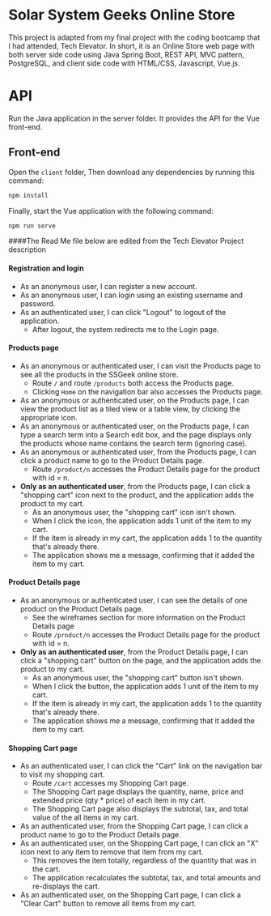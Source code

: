 # Solar System Geeks Online Store

This project is adapted from my final project with the coding bootcamp that I had attended, Tech Elevator. In short, it is an Online Store web page with both server side code using Java Spring Boot, REST API, MVC pattern, PostgreSQL, and client side code with HTML/CSS, Javascript, Vue.js.

# API

Run the Java application in the server folder. It provides the API for the Vue front-end.

## Front-end

Open the `client` folder,
Then download any dependencies by running this command:
​
```bash
npm install
```

Finally, start the Vue application with the following command:
​
```bash
npm run serve
```

####The Read Me file below are edited from the Tech Elevator Project description

#### Registration and login

* As an anonymous user, I can register a new account.
* As an anonymous user, I can login using an existing username and password.
* As an authenticated user, I can click "Logout" to logout of the application.
  * After logout, the system redirects me to the Login page.

#### Products page

* As an anonymous or authenticated user, I can visit the Products page to see all the products in the SSGeek online store.
  * Route `/` and route `/products` both access the Products page.
  * Clicking `Home` on the navigation bar also accesses the Products page.
* As an anonymous or authenticated user, on the Products page, I can view the product list as a tiled view or a table view, by clicking the appropriate icon.
* As an anonymous or authenticated user, on the Products page, I can type a search term into a Search edit box, and the page displays only the products whose name contains the search term (ignoring case).
* As an anonymous or authenticated user, from the Products page, I can click a product name to go to the Product Details page.
  * Route `/product/n` accesses the Product Details page for the product with id = n.
* **Only as an authenticated user**, from the Products page, I can click a "shopping cart" icon next to the product, and the application adds the product to my cart.
  * As an anonymous user, the "shopping cart" icon isn't shown.
  * When I click the icon, the application adds 1 unit of the item to my cart.
  * If the item is already in my cart, the application adds 1 to the quantity that's already there.
  * The application shows me a message, confirming that it added the item to my cart.

#### Product Details page

* As an anonymous or authenticated user, I can see the details of one product on the Product Details page.
  * See the wireframes section for more information on the Product Details page
  * Route `/product/n` accesses the Product Details page for the product with id = n.
* **Only as an authenticated user**, from the Product Details page, I can click a "shopping cart" button on the page, and the application adds the product to my cart.
  * As an anonymous user, the "shopping cart" button isn't shown.
  * When I click the button, the application adds 1 unit of the item to my cart.
  * If the item is already in my cart, the application adds 1 to the quantity that's already there.
  * The application shows me a message, confirming that it added the item to my cart.

#### Shopping Cart page

* As an authenticated user, I can click the "Cart" link on the navigation bar to visit my shopping cart.
  * Route `/cart` accesses my Shopping Cart page.
  * The Shopping Cart page displays the quantity, name, price and extended price (qty * price) of each item in my cart.
  * The Shopping Cart page also displays the subtotal, tax, and total value of the all items in my cart.
* As an authenticated user, from the Shopping Cart page, I can click a product name to go to the Product Details page.
* As an authenticated user, on the Shopping Cart page, I can click an "X" icon next to any item to remove that item from my cart.
  * This removes the item totally, regardless of the quantity that was in the cart.
  * The application recalculates the subtotal, tax, and total amounts and re-displays the cart.
* As an authenticated user, on the Shopping Cart page, I can click a "Clear Cart" button to remove all items from my cart.
